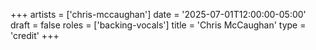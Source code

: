 +++
artists = ['chris-mccaughan']
date = '2025-07-01T12:00:00-05:00'
draft = false
roles = ['backing-vocals']
title = 'Chris McCaughan'
type = 'credit'
+++
